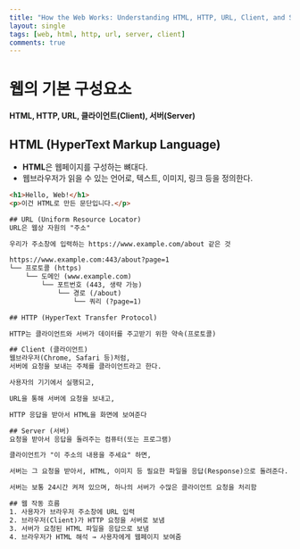 ```yaml
---
title: "How the Web Works: Understanding HTML, HTTP, URL, Client, and Server "
layout: single
tags: [web, html, http, url, server, client]
comments: true
---
```


# 웹의 기본 구성요소

**HTML, HTTP, URL, 클라이언트(Client), 서버(Server)**

## HTML (HyperText Markup Language)

- **HTML**은 웹페이지를 구성하는 뼈대다.
- 웹브라우저가 읽을 수 있는 언어로, 텍스트, 이미지, 링크 등을 정의한다.

```html
<h1>Hello, Web!</h1>
<p>이건 HTML로 만든 문단입니다.</p>

## URL (Uniform Resource Locator)
URL은 웹상 자원의 "주소"

우리가 주소창에 입력하는 https://www.example.com/about 같은 것

https://www.example.com:443/about?page=1
└── 프로토콜 (https)
    └── 도메인 (www.example.com)
        └── 포트번호 (443, 생략 가능)
            └── 경로 (/about)
                └── 쿼리 (?page=1)

## HTTP (HyperText Transfer Protocol)

HTTP는 클라이언트와 서버가 데이터를 주고받기 위한 약속(프로토콜)

## Client (클라이언트)
웹브라우저(Chrome, Safari 등)처럼,
서버에 요청을 보내는 주체를 클라이언트라고 한다.

사용자의 기기에서 실행되고,

URL을 통해 서버에 요청을 보내고,

HTTP 응답을 받아서 HTML을 화면에 보여준다

## Server (서버)
요청을 받아서 응답을 돌려주는 컴퓨터(또는 프로그램)

클라이언트가 "이 주소의 내용을 주세요" 하면,

서버는 그 요청을 받아서, HTML, 이미지 등 필요한 파일을 응답(Response)으로 돌려준다.

서버는 보통 24시간 켜져 있으며, 하나의 서버가 수많은 클라이언트 요청을 처리함

## 웹 작동 흐름
1. 사용자가 브라우저 주소창에 URL 입력
2. 브라우저(Client)가 HTTP 요청을 서버로 보냄
3. 서버가 요청된 HTML 파일을 응답으로 보냄
4. 브라우저가 HTML 해석 → 사용자에게 웹페이지 보여줌

